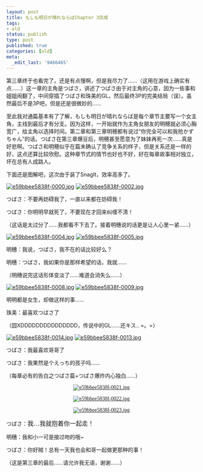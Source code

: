 ```yaml
---
layout: post
title: もしも明日が晴れならばChaptor 3完成
tags:
- old
status: publish
type: post
published: true
categories: [old]
meta:
  _edit_last: '9466465'
---
```

<p align="left">第三章终于也看完了。还是有点慢啊，但是我尽力了……（这用在游戏上确实有点……）这一章的主角是つばさ，讲述了つばさ由于对主角的心意，因为一些事和姐姐闹翻了，中间穿插了つばさ和珠美的GL，然后最终3P的完美结局（误）。虽然最后不是3P吧，但是还是很微妙的……</p>
至此我对通篇基本有了了解，もしも明日が晴れならば是每个章节主要写一个女主角，主线到最后才有分支。因为这样，一开始就作为主角女朋友的明穂就必须心胸宽广，给主角以选择时间。第二章和第三章明穂都有说过“你完全可以和我抢かずちゃん”的话。つばさ在第三章爆豆后，明穂甚至愿意为了妹妹再死一次……真是好悲啊。つばさ和明穂似乎在篇末确认了竞争关系的样子，但是关系还是一样的好，这点还算比较欣慰。这种章节式的情节也好也不好，好在每章故事相对独立，坏在总有人成路人。

下面还是图解吧，这次由于装了SnagIt，效率高多了。

<a href="http://hyspace.yo2.cn/wp-content/uploads/230/23043/2008/05/e59bbee5838f-0000.jpg" title="e59bbee5838f-0000.jpg"><img src="http://hyspace.yo2.cn/wp-content/uploads/230/23043/2008/05/e59bbee5838f-0000.thumbnail.jpg" alt="e59bbee5838f-0000.jpg" /></a> <a href="http://hyspace.yo2.cn/wp-content/uploads/230/23043/2008/05/e59bbee5838f-0002.jpg" title="e59bbee5838f-0002.jpg"><img src="http://hyspace.yo2.cn/wp-content/uploads/230/23043/2008/05/e59bbee5838f-0002.thumbnail.jpg" alt="e59bbee5838f-0002.jpg" /></a>

つばさ：不要再妨碍我了，一直以来都在妨碍我！

つばさ：你明明早就死了，不要现在才回来纠缠不清！

（这话是太过分了……我都看不下去了。接着明穗说的话更是让人心里一紧……）

<a href="http://hyspace.yo2.cn/wp-content/uploads/230/23043/2008/05/e59bbee5838f-0004.jpg" title="e59bbee5838f-0004.jpg"><img src="http://hyspace.yo2.cn/wp-content/uploads/230/23043/2008/05/e59bbee5838f-0004.thumbnail.jpg" alt="e59bbee5838f-0004.jpg" /></a> <a href="http://hyspace.yo2.cn/wp-content/uploads/230/23043/2008/05/e59bbee5838f-0005.jpg" title="e59bbee5838f-0005.jpg"><img src="http://hyspace.yo2.cn/wp-content/uploads/230/23043/2008/05/e59bbee5838f-0005.thumbnail.jpg" alt="e59bbee5838f-0005.jpg" /></a>

明穗：我说，つばさ，我不在的话比较好么？

明穗：つばさ，我如果你是那样希望的话，我就……

（明穗说完这话形体变淡了……难道会消失么……）

<a href="http://hyspace.yo2.cn/wp-content/uploads/230/23043/2008/05/e59bbee5838f-0008.jpg" title="e59bbee5838f-0008.jpg"><img src="http://hyspace.yo2.cn/wp-content/uploads/230/23043/2008/05/e59bbee5838f-0008.thumbnail.jpg" alt="e59bbee5838f-0008.jpg" /></a> <a href="http://hyspace.yo2.cn/wp-content/uploads/230/23043/2008/05/e59bbee5838f-0009.jpg" title="e59bbee5838f-0009.jpg"><img src="http://hyspace.yo2.cn/wp-content/uploads/230/23043/2008/05/e59bbee5838f-0009.thumbnail.jpg" alt="e59bbee5838f-0009.jpg" /></a>

明明都是女生，却做这样的事……

珠美：最喜欢つばさ了

（囧XDDDDDDDDDDDDDDD，传说中的GL……还キス.. =。=）

<a href="http://hyspace.yo2.cn/wp-content/uploads/230/23043/2008/05/e59bbee5838f-0014.jpg" title="e59bbee5838f-0014.jpg"><img src="http://hyspace.yo2.cn/wp-content/uploads/230/23043/2008/05/e59bbee5838f-0014.thumbnail.jpg" alt="e59bbee5838f-0014.jpg" /></a> <a href="http://hyspace.yo2.cn/wp-content/uploads/230/23043/2008/05/e59bbee5838f-0013.jpg" title="e59bbee5838f-0013.jpg"><img src="http://hyspace.yo2.cn/wp-content/uploads/230/23043/2008/05/e59bbee5838f-0013.thumbnail.jpg" alt="e59bbee5838f-0013.jpg" /></a>

つばさ：我最喜欢哥哥了

つばさ：我果然是个えっち的孩子吗……

（每章必有的告白之つばさ篇+つばさ爆炸内心独白……）
<p align="center"><span style="font-family:宋体;"><a href="http://hyspace.yo2.cn/wp-content/uploads/230/23043/2008/05/e59bbee5838f-0021.jpg" title="e59bbee5838f-0021.jpg"><img src="http://hyspace.yo2.cn/wp-content/uploads/230/23043/2008/05/e59bbee5838f-0021.thumbnail.jpg" alt="e59bbee5838f-0021.jpg" /></a></span></p>
<p align="center"><span style="font-family:宋体;"><a href="http://hyspace.yo2.cn/wp-content/uploads/230/23043/2008/05/e59bbee5838f-0022.jpg" title="e59bbee5838f-0022.jpg"><img src="http://hyspace.yo2.cn/wp-content/uploads/230/23043/2008/05/e59bbee5838f-0022.thumbnail.jpg" alt="e59bbee5838f-0022.jpg" /></a></span></p>
<p align="center"><span style="font-family:宋体;"><a href="http://hyspace.yo2.cn/wp-content/uploads/230/23043/2008/05/e59bbee5838f-0023.jpg" title="e59bbee5838f-0023.jpg"><img src="http://hyspace.yo2.cn/wp-content/uploads/230/23043/2008/05/e59bbee5838f-0023.thumbnail.jpg" alt="e59bbee5838f-0023.jpg" /></a></span></p>
<p align="left"><span style="font-family:宋体;"><font face="Georgia">つばさ：<span style="font-size:12pt;font-family:宋体;">我</span><span lang="EN-US" style="font-size:12pt;font-family:'Times New Roman';">…</span><span style="font-size:12pt;font-family:宋体;">我就抱着你一起走！</span></font></span></p>
<p align="left">明穗：我和小一可是接过吻的哦~</p>
<p align="left">つばさ：你好贼！总有一天我也会和哥一起做更那种的事！</p>
<p align="left">（这是第三章的最后……请允许我无语，谢谢……）</p>
